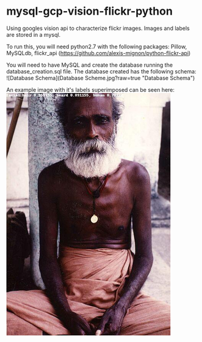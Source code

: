 # mysql-gcp-vision-flickr-python

Using googles vision api to characterize flickr images.  Images and labels are stored in a mysql.

To run this, you will need python2.7 with the following packages: Pillow, MySQLdb, flickr_api (https://github.com/alexis-mignon/python-flickr-api)

You will need to have MySQL and create the database running the database_creation.sql file.
The database created has the following schema: 
![Database Schema](Database Scheme.jpg?raw=true "Database Schema")

An example image with it's labels superimposed can be seen here:
![Example image](sample-out.jpg?raw=true "Example image with label superimposed")


